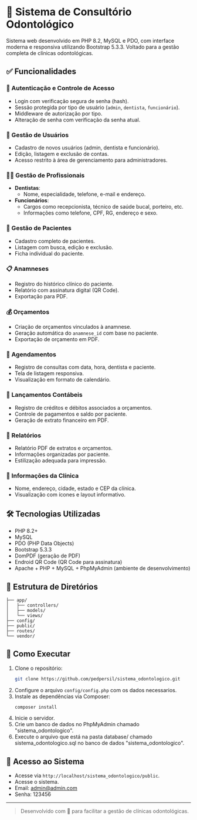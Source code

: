 
# 🦷 Sistema de Consultório Odontológico

Sistema web desenvolvido em PHP 8.2, MySQL e PDO, com interface moderna e responsiva utilizando Bootstrap 5.3.3. Voltado para a gestão completa de clínicas odontológicas.

## ✅ Funcionalidades

### 🔐 Autenticação e Controle de Acesso
- Login com verificação segura de senha (hash).
- Sessão protegida por tipo de usuário (`admin`, `dentista`, `funcionário`).
- Middleware de autorização por tipo.
- Alteração de senha com verificação da senha atual.

### 👤 Gestão de Usuários
- Cadastro de novos usuários (admin, dentista e funcionário).
- Edição, listagem e exclusão de contas.
- Acesso restrito à área de gerenciamento para administradores.

### 🧑‍⚕️ Gestão de Profissionais
- **Dentistas**:
  - Nome, especialidade, telefone, e-mail e endereço.
- **Funcionários**:
  - Cargos como recepcionista, técnico de saúde bucal, porteiro, etc.
  - Informações como telefone, CPF, RG, endereço e sexo.

### 👥 Gestão de Pacientes
- Cadastro completo de pacientes.
- Listagem com busca, edição e exclusão.
- Ficha individual do paciente.

### 📋 Anamneses
- Registro do histórico clínico do paciente.
- Relatório com assinatura digital (QR Code).
- Exportação para PDF.

### 💰 Orçamentos
- Criação de orçamentos vinculados à anamnese.
- Geração automática do `anamnese_id` com base no paciente.
- Exportação de orçamento em PDF.

### 📅 Agendamentos
- Registro de consultas com data, hora, dentista e paciente.
- Tela de listagem responsiva.
- Visualização em formato de calendário.

### 📑 Lançamentos Contábeis
- Registro de créditos e débitos associados a orçamentos.
- Controle de pagamentos e saldo por paciente.
- Geração de extrato financeiro em PDF.

### 📄 Relatórios
- Relatório PDF de extratos e orçamentos.
- Informações organizadas por paciente.
- Estilização adequada para impressão.

### 🏥 Informações da Clínica
- Nome, endereço, cidade, estado e CEP da clínica.
- Visualização com ícones e layout informativo.

## 🛠️ Tecnologias Utilizadas
- PHP 8.2+
- MySQL
- PDO (PHP Data Objects)
- Bootstrap 5.3.3
- DomPDF (geração de PDF)
- Endroid QR Code (QR Code para assinatura)
- Apache + PHP + MySQL + PhpMyAdmin (ambiente de desenvolvimento)

## 📁 Estrutura de Diretórios
```
├── app/
│   ├── controllers/
│   ├── models/
│   └── views/
├── config/
├── public/
├── routes/
└── vendor/
```

## 🚀 Como Executar
1. Clone o repositório:
   ```bash
   git clone https://github.com/pedpersil/sistema_odontologico.git
   ```
2. Configure o arquivo `config/config.php` com os dados necessarios.
3. Instale as dependências via Composer:
   ```bash
   composer install
   ```
4. Inicie o servidor.
5. Crie um banco de dados no PhpMyAdmin chamado "sistema_odontologico".
6. Execute o arquivo que está na pasta database/ chamado sistema_odontologico.sql no banco de dados "sistema_odontologico".

## 🔐 Acesso ao Sistema
- Acesse via `http://localhost/sistema_odontologico/public`.
- Acesse o sistema.
- Email: admin@admin.com
- Senha: 123456

---

> Desenvolvido com 💙 para facilitar a gestão de clínicas odontológicas.
